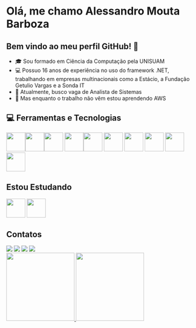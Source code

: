 # Olá, me chamo Alessandro Mouta Barboza 
## Bem vindo ao meu perfil GitHub! 👋

- :mortar_board: Sou formado em Ciência da Computação pela UNISUAM
- 💻 Possuo 16 anos de experiência no uso do framework .NET, trabalhando em empresas multinacionais como a Estácio, a Fundação Getulio Vargas e a Sonda IT
- 🔭 Atualmente, busco vaga de Analista de Sistemas
- 🌱 Mas enquanto o trabalho não vêm estou aprendendo AWS


## 💻 Ferramentas e Tecnologias
<img loading="lazy" src="https://cdn.jsdelivr.net/gh/devicons/devicon@latest/icons/dotnetcore/dotnetcore-original.svg" width="50" height="50"/><img loading="lazy" src="https://cdn.jsdelivr.net/gh/devicons/devicon@latest/icons/csharp/csharp-original.svg" width="50" height="50"/><img loading="lazy" src="https://cdn.jsdelivr.net/gh/devicons/devicon/icons/git/git-original.svg" width="50" height="50"/> <img loading="lazy" src="https://cdn.jsdelivr.net/gh/devicons/devicon@latest/icons/html5/html5-original-wordmark.svg" width="50" height="50"/><img loading="lazy" src="https://cdn.jsdelivr.net/gh/devicons/devicon@latest/icons/css3/css3-original-wordmark.svg" width="50" height="50"/>
<img loading="lazy" src="https://cdn.jsdelivr.net/gh/devicons/devicon@latest/icons/javascript/javascript-plain.svg" width="50" height="50"/>
<img loading="lazy" src="https://cdn.jsdelivr.net/gh/devicons/devicon@latest/icons/github/github-original-wordmark.svg" width="50" height="50"/> <img loading="lazy" src="https://cdn.jsdelivr.net/gh/devicons/devicon@latest/icons/visualstudio/visualstudio-original.svg" width="50" height="50"/>
<img loading="lazy" src="https://cdn.jsdelivr.net/gh/devicons/devicon@latest/icons/microsoftsqlserver/microsoftsqlserver-original.svg" width="50" height="50"/>
<img loading="lazy" src="https://cdn.jsdelivr.net/gh/devicons/devicon@latest/icons/oracle/oracle-original.svg" width="50" height="50"/>     
          
          
## Estou Estudando
<img loading="lazy" src="https://cdn.jsdelivr.net/gh/devicons/devicon@latest/icons/amazonwebservices/amazonwebservices-original-wordmark.svg" width="50" height="50"/> <img loading="lazy" src="https://cdn.jsdelivr.net/gh/devicons/devicon@latest/icons/python/python-original-wordmark.svg" width="50" height="50"/>

## Contatos
<div>
<a href="https://www.instagram.com/almouta2019" target="_blank"><img loading="lazy" src="https://img.shields.io/badge/-Instagram-%23E4405F?style=for-the-badge&logo=instagram&logoColor=white" target="_blank"></a>
<a href = "mailto:almouta@hotmail.com"><img loading="lazy" src="https://img.shields.io/badge/Gmail-D14836?style=for-the-badge&logo=gmail&logoColor=white" target="_blank"></a>
<a href = "https://x.com/ALESSANDROMOUTA"><img loading="lazy" src="&https://img.shields.io/badge" target="_blank"></a>          
<a href="https://www.linkedin.com/in/alessandro-mouta" target="_blank"><img loading="lazy" src="https://img.shields.io/badge/-LinkedIn-%230077B5?style=for-the-badge&logo=linkedin&logoColor=white" target="_blank"></a>   
</div>            
  
<div>
<a href="https://github.com/AlMouta">
<img loading="lazy" height="180em" src="https://github-readme-stats.vercel.app/api/top-langs/?username=AlMouta&layout=compact&langs_count=7&theme=dracula"/>
<img loading="lazy" height="180em" src="https://github-readme-stats.vercel.app/api?username=AlMouta&show_icons=true&theme=dracula&include_all_commits=true&count_private=true"/>
</div>

<!--![Snake animation](https://github.com/AlMouta/AlMouta/blob/output/github-contribution-grid-snake.svg)-->
